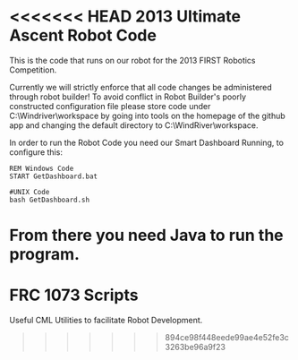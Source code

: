 <<<<<<< HEAD
2013 Ultimate Ascent Robot Code
================================

This is the code that runs on our robot for the 2013 FIRST Robotics Competition.

Currently we will strictly enforce that all code changes be administered through robot builder!
To avoid conflict in Robot Builder's poorly constructed configuration file please store code under
	C:\Windriver\workspace by going into tools on the homepage of the github app and changing the default directory
to C:\WindRiver\workspace.

In order to run the Robot Code you need our Smart Dashboard Running, to configure this:

	REM Windows Code
	START GetDashboard.bat

	#UNIX Code
	bash GetDashboard.sh

From there you need Java to run the program.
=======
FRC 1073 Scripts
===============

Useful CML Utilities to facilitate Robot Development.
>>>>>>> 894ce98f448eede99ae4e52fe3c3263be96a9f23
